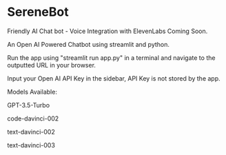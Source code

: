# SereneBot
Friendly AI Chat bot - Voice Integration with ElevenLabs Coming Soon.

An Open AI Powered Chatbot using streamlit and python. 

Run the app using "streamlit run app.py" in a terminal and navigate to the outputted URL in your browser.

Input your Open AI API Key in the sidebar, API Key is not stored by the app. 

Models Available:

GPT-3.5-Turbo

code-davinci-002

text-davinci-002

text-davinci-003

